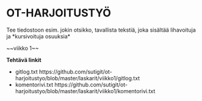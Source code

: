 <h1>OT-HARJOITUSTYÖ</h1>
<p>Tee tiedostoon esim. jokin otsikko, tavallista tekstiä, joka sisältää lihavoituja ja 
*kursivoituja osuuksia*</p>

<p>~~viikko 1~~</p>

<strong>**Tehtävä linkit**</strong>
<ul>
  <li>gitlog.txt https://github.com/sutigit/ot-harjoitustyo/blob/master/laskarit/viikko1/gitlog.txt</li>
  <li>komentorivi.txt https://github.com/sutigit/ot-harjoitustyo/blob/master/laskarit/viikko1/komentorivi.txt</li>
</ul>




